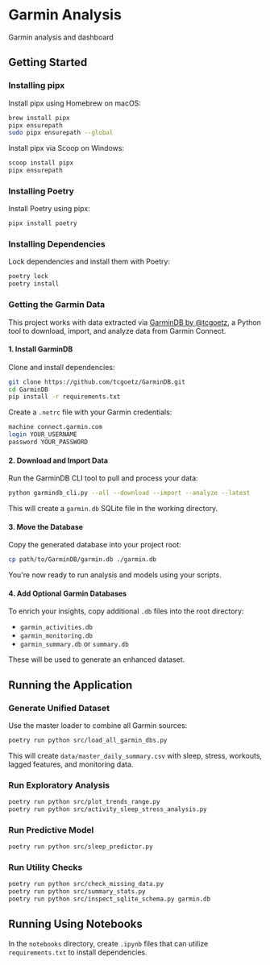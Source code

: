 # Garmin Analysis

Garmin analysis and dashboard

## Getting Started

### Installing pipx

Install pipx using Homebrew on macOS:

```bash
brew install pipx
pipx ensurepath
sudo pipx ensurepath --global
```

Install pipx via Scoop on Windows:

```bash
scoop install pipx
pipx ensurepath
```

### Installing Poetry

Install Poetry using pipx:

```bash
pipx install poetry
```

### Installing Dependencies

Lock dependencies and install them with Poetry:

```bash
poetry lock
poetry install
```

### Getting the Garmin Data

This project works with data extracted via [GarminDB by @tcgoetz](https://github.com/tcgoetz/GarminDB), a Python tool to download, import, and analyze data from Garmin Connect.

#### 1. Install GarminDB

Clone and install dependencies:
```bash
git clone https://github.com/tcgoetz/GarminDB.git
cd GarminDB
pip install -r requirements.txt
```

Create a `.netrc` file with your Garmin credentials:

```bash
machine connect.garmin.com
login YOUR_USERNAME
password YOUR_PASSWORD
```

#### 2. Download and Import Data

Run the GarminDB CLI tool to pull and process your data:

```bash
python garmindb_cli.py --all --download --import --analyze --latest
```

This will create a `garmin.db` SQLite file in the working directory.

#### 3. Move the Database

Copy the generated database into your project root:

```bash
cp path/to/GarminDB/garmin.db ./garmin.db
```

You're now ready to run analysis and models using your scripts.

#### 4. Add Optional Garmin Databases

To enrich your insights, copy additional `.db` files into the root directory:
- `garmin_activities.db`
- `garmin_monitoring.db`
- `garmin_summary.db` or `summary.db`

These will be used to generate an enhanced dataset.

## Running the Application

### Generate Unified Dataset

Use the master loader to combine all Garmin sources:

```bash
poetry run python src/load_all_garmin_dbs.py
```

This will create `data/master_daily_summary.csv` with sleep, stress, workouts, lagged features, and monitoring data.

### Run Exploratory Analysis

```bash
poetry run python src/plot_trends_range.py
poetry run python src/activity_sleep_stress_analysis.py
```

### Run Predictive Model

```bash
poetry run python src/sleep_predictor.py
```

### Run Utility Checks

```bash
poetry run python src/check_missing_data.py
poetry run python src/summary_stats.py
poetry run python src/inspect_sqlite_schema.py garmin.db
```

## Running Using Notebooks

In the `notebooks` directory, create `.ipynb` files that can utilize `requirements.txt` to install dependencies.

